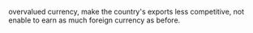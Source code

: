 overvalued currency,
make the country's exports less competitive,
not enable to earn as much foreign currency as before.

